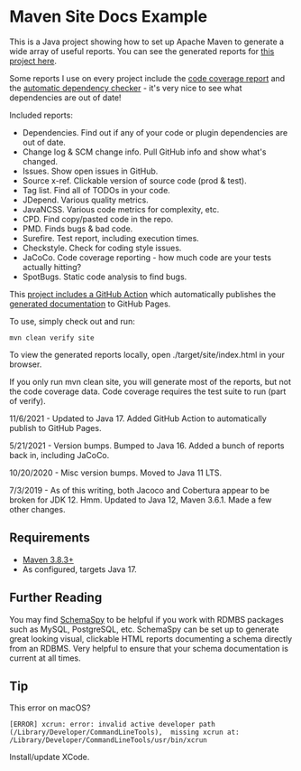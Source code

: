 # Maven Site Docs Example

This is a Java project showing how to set up Apache Maven to generate a wide array of useful reports. You can see
the generated reports for [this project here](https://sm2774us.github.io/my_maven_java_template/).

Some reports I use on every project include
the [code coverage report](https://sm2774us.github.io/my_maven_java_template/jacoco/index.html) and
the [automatic dependency checker](https://sm2774us.github.io/my_maven_java_template/dependency-updates-report.html) -
it's very nice to see what dependencies are out of date!

Included reports:

- Dependencies. Find out if any of your code or plugin dependencies are out of date.
- Change log & SCM change info. Pull GitHub info and show what's changed.
- Issues. Show open issues in GitHub.
- Source x-ref. Clickable version of source code (prod & test).
- Tag list. Find all of TODOs in your code.
- JDepend. Various quality metrics.
- JavaNCSS. Various code metrics for complexity, etc.
- CPD. Find copy/pasted code in the repo.
- PMD. Finds bugs & bad code.
- Surefire. Test report, including execution times.
- Checkstyle. Check for coding style issues.
- JaCoCo. Code coverage reporting - how much code are your tests actually hitting?
- SpotBugs. Static code analysis to find bugs.


This [project includes a GitHub Action](https://github.com/wiverson/maven-site-docs-example/blob/main/.github/workflows/maven-package.yml)
which automatically publishes the [generated documentation](https://sm2774us.github.io/my_maven_java_template/) to
GitHub Pages.

To use, simply check out and run:

``mvn clean verify site
``

To view the generated reports locally, open ./target/site/index.html in your browser.

If you only run mvn clean site, you will generate most of the reports, but not the code coverage data. Code coverage
requires the test suite to run (part of verify).

11/6/2021 - Updated to Java 17. Added GitHub Action to automatically publish to GitHub Pages.

5/21/2021 - Version bumps. Bumped to Java 16. Added a bunch of reports back in, including JaCoCo.

10/20/2020 - Misc version bumps. Moved to Java 11 LTS.

7/3/2019 - As of this writing, both Jacoco and Cobertura appear to be broken for JDK 12. Hmm. Updated to Java 12, Maven
3.6.1. Made a few other changes.

## Requirements

- [Maven 3.8.3+](http://maven.apache.org/)
- As configured, targets Java 17.

## Further Reading

You may find [SchemaSpy](http://schemaspy.org) to be helpful if you work with RDMBS packages such as MySQL, PostgreSQL,
etc. SchemaSpy can be set up to generate great looking visual, clickable HTML reports documenting a schema directly from
an RDBMS. Very helpful to ensure that your schema documentation is current at all times.

## Tip

This error on macOS?

``
[ERROR] xcrun: error: invalid active developer path (/Library/Developer/CommandLineTools), 
missing xcrun at: /Library/Developer/CommandLineTools/usr/bin/xcrun
``

Install/update XCode.
